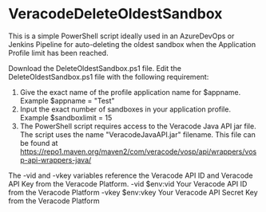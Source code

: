 # VeracodeDeleteOldestSandbox
This is a simple PowerShell script ideally used in an AzureDevOps or Jenkins Pipeline for auto-deleting the oldest sandbox when the Application Profile limit has been reached.


Download the DeleteOldestSandbox.ps1 file.
Edit the DeleteOldestSandbox.ps1 file with the following requirement:
1. Give the exact name of the profile application name for $appname. Example $appname = "Test"
2. Input the exact number of sandboxes in your application profile. Example $sandboxlimit = 15
3. The PowerShell script requires access to the Veracode Java API jar file. The script uses the name "VeracodeJavaAPI.jar" filename.
This file can be found at https://repo1.maven.org/maven2/com/veracode/vosp/api/wrappers/vosp-api-wrappers-java/

The -vid and -vkey variables reference the Veracode API ID and Veracode API Key from the Veracode Platform. 
-vid $env:vid Your Veracode API ID from the Veracode Platform
-vkey $env:vkey Your Veracode API Secret Key from the Veracode Platform
